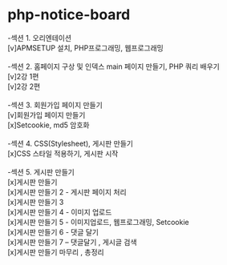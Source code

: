 # php-notice-board
-섹션 1. 오리엔테이션<br>
[v]APMSETUP 설치, PHP프로그래밍, 웹프로그래밍<br><br>
-섹션 2. 홈페이지 구상 및 인덱스 main 페이지 만들기, PHP 쿼리 배우기<br>
[v]2강 1편<br>
[v]2강 2편<br><br>
-섹션 3. 회원가입 페이지 만들기<br>
[v]회원가입 페이지 만들기<br>
[x]Setcookie, md5 암호화<br><br>
-섹션 4. CSS(Stylesheet), 게시판 만들기<br>
[x]CSS 스타일 적용하기, 게시판 시작<br><br>
-섹션 5. 게시판 만들기<br>
[x]게시판 만들기<br>
[x]게시판 만들기 2 - 게시판 페이지 처리<br>
[x]게시판 만들기 3<br>
[x]게시판 만들기 4 - 이미지 업로드<br>
[x]게시판 만들기 5 - 이미지업로드, 웹프로그래밍, Setcookie<br>
[x]게시판 만들기 6 - 댓글 달기<br>
[x]게시판 만들기 7 – 댓글달기 , 게시글 검색<br>
[x]게시판 만들기 마무리 , 총정리<br>

